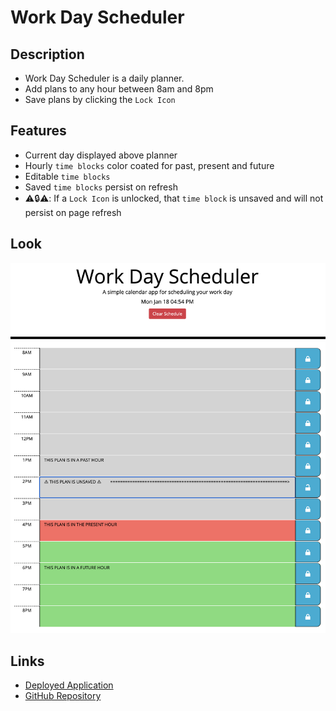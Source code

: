 # Work Day Scheduler

## Description
* Work Day Scheduler is a daily planner. 
* Add plans to any hour between 8am and 8pm
* Save plans by clicking the `Lock Icon`

## Features
* Current day displayed above planner
* Hourly `time blocks` color coated for past, present and future
* Editable `time blocks`
* Saved `time blocks` persist on refresh
* ⚠️🔒⚠️: If a `Lock Icon` is unlocked, that `time block` is unsaved and will not persist on page refresh

## Look
![Screen Shot](./assets/images/screenshot.png)

## Links
- [Deployed Application](https://matt-gross-27.github.io/daily-planner/)
- [GitHub Repository](https://github.com/matt-gross-27/daily-planner)

